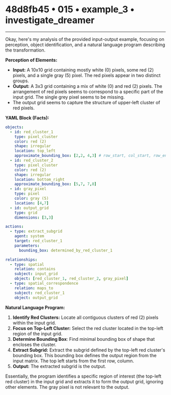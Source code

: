 # 48d8fb45 • 015 • example_3 • investigate_dreamer

---
Okay, here's my analysis of the provided input-output example, focusing on perception, object identification, and a natural language program describing the transformation.

**Perception of Elements:**

*   **Input:** A 10x10 grid containing mostly white (0) pixels, some red (2) pixels, and a single gray (5) pixel. The red pixels appear in two distinct groups.
*   **Output:** A 3x3 grid containing a mix of white (0) and red (2) pixels. The arrangement of red pixels seems to correspond to a specific part of the input grid. The single grey pixel seems to be missing.
* The output grid seems to capture the structure of upper-left cluster of red
    pixels.

**YAML Block (Facts):**



```yaml
objects:
  - id: red_cluster_1
    type: pixel_cluster
    color: red (2)
    shape: irregular
    location: top_left
    approximate_bounding_box: [2,2, 4,3] # row_start, col_start, row_end, col_end
  - id: red_cluster_2
    type: pixel_cluster
    color: red (2)
    shape: irregular
    location: bottom_right
    approximate_bounding_box: [5,7, 7,8]
  - id: gray_pixel
    type: pixel
    color: gray (5)
    location: [4,7]
  - id: output_grid
    type: grid
    dimensions: [3,3]

actions:
  - type: extract_subgrid
    agent: system
    target: red_cluster_1
    parameters:
      bounding_box: determined_by_red_cluster_1

relationships:
  - type: spatial
    relation: contains
    subject: input_grid
    object: [red_cluster_1, red_cluster_2, gray_pixel]
  - type: spatial_correspondence
    relation: maps_to
    subject: red_cluster_1
    object: output_grid
```



**Natural Language Program:**

1.  **Identify Red Clusters:** Locate all contiguous clusters of red (2) pixels within the input grid.
2.  **Focus on Top-Left Cluster:** Select the red cluster located in the top-left region of the input grid.
3. **Determine Bounding Box**: Find minimal bounding box of shape that encloses the cluster.
4.  **Extract Subgrid:** Extract the subgrid defined by the top-left red cluster's bounding box. This bounding box defines the output region from the input matrix. The top left starts from the first row, column.
5.  **Output:** The extracted subgrid is the output.

Essentially, the program identifies a specific region of interest (the top-left red cluster) in the input grid and extracts it to form the output grid, ignoring other elements. The gray pixel is not relevant to the output.

